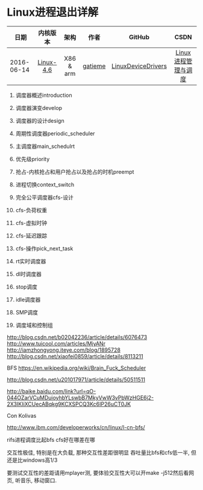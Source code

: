 Linux进程退出详解
=======


| 日期 | 内核版本 | 架构| 作者 | GitHub| CSDN |
| ------- |:-------:|:-------:|:-------:|:-------:|:-------:|
| 2016-06-14 | [Linux-4.6](http://lxr.free-electrons.com/source/?v=4.6) | X86 & arm | [gatieme](http://blog.csdn.net/gatieme) | [LinuxDeviceDrivers](https://github.com/gatieme/LDD-LinuxDeviceDrivers) | [Linux进程管理与调度](http://blog.csdn.net/gatieme/article/category/6225543) |

1.	调度器概述introduction
2.	调度器演变develop
3.	调度器的设计design
4.	周期性调度器periodic_scheduler
5.	主调度器main_schedulrt
6.	优先级priority
7.	抢占-内核抢占和用户抢占以及抢占的时机preempt
8.	进程切换context_switch

9.	完全公平调度器cfs-设计
10.	cfs-负荷权重
11.	cfs-虚拟时钟
12.	cfs-延迟跟踪
13.	cfs-操作pick_next_task
14.	rt实时调度器
15.	dl时调度器
16.	stop调度
17.	idle调度器
18.	SMP调度
19.	调度域和控制组

http://blog.csdn.net/b02042236/article/details/6076473
http://www.tuicool.com/articles/MjyANr
http://iamzhongyong.iteye.com/blog/1895728
http://blog.csdn.net/xiaofei0859/article/details/8113211



BFS
https://en.wikipedia.org/wiki/Brain_Fuck_Scheduler

http://blog.csdn.net/u201017971/article/details/50511511


http://baike.baidu.com/link?url=qO-044OZarVCuMDuioyhbYLswbB7MkyVwW3vPbWzHGE6j2-2X3IKIiXCUecABqkg9KCXSPCQ3Kc6IP26uCT0JK

Con Kolivas

http://www.ibm.com/developerworks/cn/linux/l-cn-bfs/


rifs进程调度比起bfs cfs好在哪差在哪

交互性极佳, 特别是在大负载, 那种交互性差距很明显
吞吐量比bfs和cfs低一半, 但还是比windows高1/3

要测试交互性的差距请用mplayer测, 
要体验交互性大可以开make -j512然后看网页, 听音乐, 移动窗口. 


